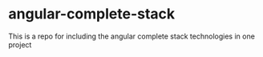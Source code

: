 # angular-complete-stack
This is a repo for including the angular complete stack technologies in one project
